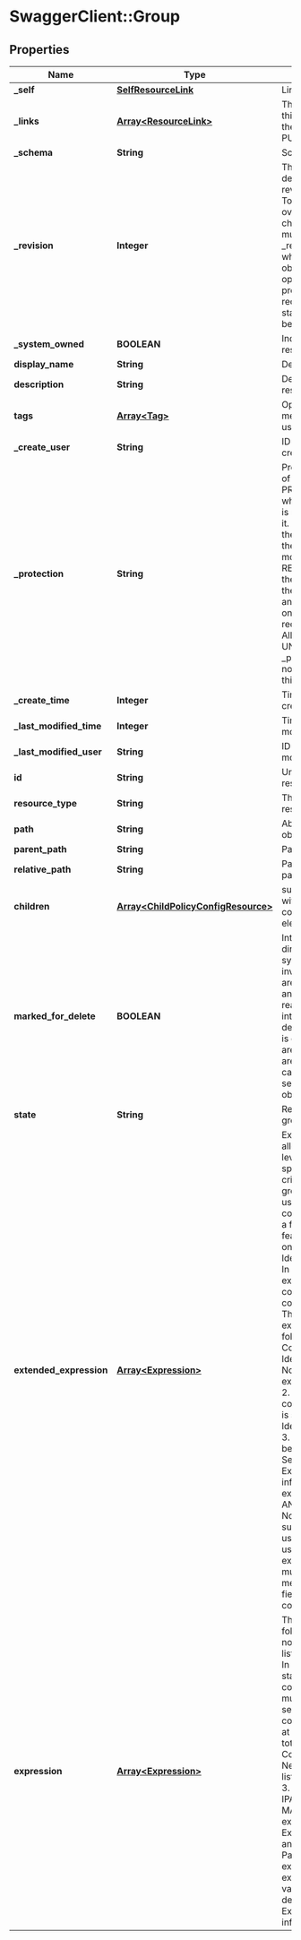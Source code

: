 # SwaggerClient::Group

## Properties
Name | Type | Description | Notes
------------ | ------------- | ------------- | -------------
**_self** | [**SelfResourceLink**](SelfResourceLink.md) | Link to this resource | [optional] 
**_links** | [**Array&lt;ResourceLink&gt;**](ResourceLink.md) | The server will populate this field when returing the resource. Ignored on PUT and POST. | [optional] 
**_schema** | **String** | Schema for this resource | [optional] 
**_revision** | **Integer** | The _revision property describes the current revision of the resource. To prevent clients from overwriting each other&#39;s changes, PUT operations must include the current _revision of the resource, which clients should obtain by issuing a GET operation. If the _revision provided in a PUT request is missing or stale, the operation will be rejected. | [optional] 
**_system_owned** | **BOOLEAN** | Indicates system owned resource | [optional] 
**display_name** | **String** | Defaults to ID if not set | [optional] 
**description** | **String** | Description of this resource | [optional] 
**tags** | [**Array&lt;Tag&gt;**](Tag.md) | Opaque identifiers meaningful to the API user | [optional] 
**_create_user** | **String** | ID of the user who created this resource | [optional] 
**_protection** | **String** | Protection status is one of the following: PROTECTED - the client who retrieved the entity is not allowed             to modify it. NOT_PROTECTED - the client who retrieved the entity is allowed                 to modify it REQUIRE_OVERRIDE - the client who retrieved the entity is a super                    user and can modify it, but only when providing                    the request header X-Allow-Overwrite&#x3D;true. UNKNOWN - the _protection field could not be determined for this           entity.  | [optional] 
**_create_time** | **Integer** | Timestamp of resource creation | [optional] 
**_last_modified_time** | **Integer** | Timestamp of last modification | [optional] 
**_last_modified_user** | **String** | ID of the user who last modified this resource | [optional] 
**id** | **String** | Unique identifier of this resource | [optional] 
**resource_type** | **String** | The type of this resource. | [optional] 
**path** | **String** | Absolute path of this object | [optional] 
**parent_path** | **String** | Path of its parent | [optional] 
**relative_path** | **String** | Path relative from its parent | [optional] 
**children** | [**Array&lt;ChildPolicyConfigResource&gt;**](ChildPolicyConfigResource.md) | subtree for this type within policy tree containing nested elements.  | [optional] 
**marked_for_delete** | **BOOLEAN** | Intent objects are not directly deleted from the system when a delete is invoked on them. They are marked for deletion and only when all the realized entities for that intent object gets deleted, the intent object is deleted. Objects that are marked for deletion are not returned in GET call. One can use the search API to get these objects.  | [optional] [default to false]
**state** | **String** | Realization state of this group | [optional] 
**extended_expression** | [**Array&lt;Expression&gt;**](Expression.md) | Extended Expression allows additional higher level context to be specified for grouping criteria. (e.g. user AD group) This field allow users to specified user context as the source of a firewall rule for IDFW feature. Current version only support a single IdentityGroupExpression. In the future, this might expand to support other conjunction and non-conjunction expression.  The extended expression list must follow below criteria: 1. Contains a single IdentityGroupExpression. No conjunction expression is supported. 2. No other non-conjunction expression is supported, except for IdentityGroupExpression. 3. Each expression must be a valid Expression. See the definition of the Expression type for more information. 4. Extended expression are implicitly AND with expression. 5. No nesting can be supported if this value is used. 6. If a Group is using extended expression, this group must be the only member in the source field of an communication map.  | [optional] 
**expression** | [**Array&lt;Expression&gt;**](Expression.md) | The expression list must follow below criteria:   1. A non-empty expression list, must be of odd size. In a list, with   indices starting from 0, all non-conjunction expressions must be at   even indices, separated by a conjunction expression at odd   indices.   2. The total of ConditionExpression and NestedExpression in a list   should not exceed 5.   3. The total of IPAddressExpression, MACAddressExpression, external   IDs in an ExternalIDExpression and paths in a PathExpression must not exceed   500.   4. Each expression must be a valid Expression. See the definition of   the Expression type for more information.  | [optional] 


